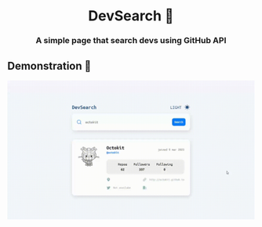 <h1 align="center"> DevSearch 🔎</h1>

<h3 align="center">A simple page that search devs using GitHub API </h3>

<h2>Demonstration 🎥</h2>

<img src='./public/app.gif' alt='Tour GIF'/>

